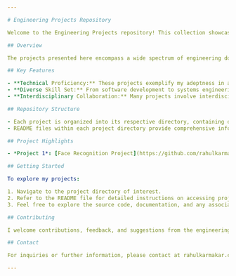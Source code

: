```yaml
---

# Engineering Projects Repository

Welcome to the Engineering Projects repository! This collection showcases a culmination of advanced projects completed during the final two years of our engineering degree. Through these projects, I, Rahul Karmakar, aim to demonstrate my technical proficiency and comprehensive understanding of engineering principles across various disciplines.

## Overview

The projects presented here encompass a wide spectrum of engineering domains, including software development, systems engineering, and interdisciplinary collaboration. Each project represents a significant endeavor, reflecting my commitment to excellence and innovation in engineering.

## Key Features

- **Technical Proficiency:** These projects exemplify my adeptness in applying theoretical knowledge to real-world engineering challenges.
- **Diverse Skill Set:** From software development to systems engineering, my portfolio reflects a diverse range of skills honed throughout my academic journey.
- **Interdisciplinary Collaboration:** Many projects involve interdisciplinary collaboration, highlighting my ability to work effectively in multidisciplinary teams.

## Repository Structure

- Each project is organized into its respective directory, containing detailed documentation, source code, and any additional resources.
- README files within each project directory provide comprehensive information about the project objectives, methodologies, and outcomes.

## Project Highlights

- *Project 1*: [Face Recognition Project](https://github.com/rahulkarmakar2023cse/Engineering-Projects/tree/main/face_recognition_project) - This project implements a facial recognition system using advanced computer vision techniques. It showcases my proficiency in image processing and machine learning algorithms to recognize faces in real-time video streams.

## Getting Started

To explore my projects:

1. Navigate to the project directory of interest.
2. Refer to the README file for detailed instructions on accessing project materials and understanding project objectives.
3. Feel free to explore the source code, documentation, and any associated resources.

## Contributing

I welcome contributions, feedback, and suggestions from the engineering community. If you're interested in contributing to a project or have ideas for improvement, please reach out to me at rahulkarmakar.cse.2025.tcea@gmail.com.

## Contact

For inquiries or further information, please contact at rahulkarmakar.cse.2025.tcea@gmail.com.

---
```

